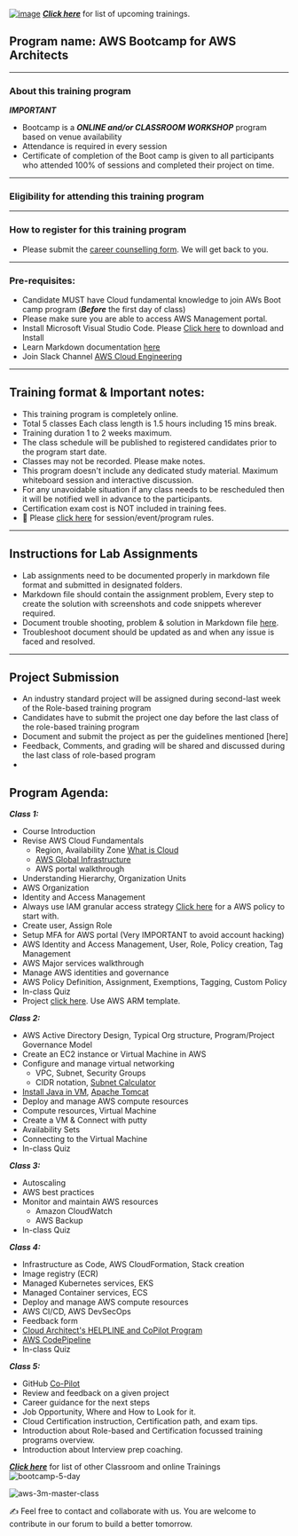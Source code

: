 [![image](https://user-images.githubusercontent.com/62712515/224561412-dfbc0c5c-6c4c-439d-87f3-e35ed564a5c1.png)](https://e2esolutionarchitect.eventbrite.com)
***[Click here](https://e2esolutionarchitect.eventbrite.com)*** for list of upcoming trainings.

## Program name: AWS Bootcamp for AWS Architects

----------------------------
### About this training program

***IMPORTANT***
- Bootcamp is a ***ONLINE and/or CLASSROOM WORKSHOP*** program based on venue availability
- Attendance is required in every session
- Certificate of completion of the Boot camp is given to all participants who attended 100% of sessions and completed their project on time. 

----------------------------
### Eligibility for attending this training program

----------------------------

### How to register for this training program

- Please submit the [career counselling form](https://e2esolutionarchitect.com/career-counselling/). We will get back to you. 
----------------------------

### Pre-requisites: 
- Candidate MUST have Cloud fundamental knowledge to join AWs Boot camp program
(***Before*** the first day of class)
- Please make sure you are able to access AWS Management portal. 
- Install Microsoft Visual Studio Code. Please [Click here](https://code.visualstudio.com/download) to download and Install
- Learn Markdown documentation [here](https://www.markdownguide.org/cheat-sheet/)
- Join Slack Channel [AWS Cloud Engineering](https://talentdevelop-u8d3237.slack.com/archives/C04JZPZ6SKU)


----------------------------

## Training format & Important notes:

- This training program is completely online.
- Total 5 classes Each class length is 1.5 hours including 15 mins break.
- Training duration 1 to 2 weeks maximum.
- The class schedule will be published to registered candidates prior to the program start date.
- Classes may not be recorded. Please make notes.
- This program doesn't include any dedicated study material. Maximum whiteboard session and interactive discussion. 
- For any unavoidable situation if any class needs to be rescheduled then it will be notified well in advance to the participants. 
- Certification exam cost is NOT included in training fees.
- 🔔 Please [click here](https://github.com/e2eSolutionArchitect/academy/blob/main/rules.md) for session/event/program rules.  

----------------------------

## Instructions for Lab Assignments
- Lab assignments need to be documented properly in markdown file format and submitted in designated folders.
- Markdown file should contain the assignment problem, Every step to create the solution with screenshots and code snippets wherever required.
- Document trouble shooting, problem & solution in Markdown file [here](https://github.com/e2eSolutionArchitect/KEDB/blob/main/azure/azure-troubleshoot.md).
- Troubleshoot document should be updated as and when any issue is faced and resolved. 

----------------------------

## Project Submission
- An industry standard project will be assigned during second-last week of the Role-based training program
- Candidates have to submit the project one day before the last class of the role-based training program
- Document and submit the project as per the guidelines mentioned [here]
- Feedback, Comments, and grading will be shared and discussed during the last class of role-based program
- 

## Program Agenda:

***Class 1:***
  - Course Introduction
  - Revise AWS Cloud Fundamentals
    - Region, Availability Zone [What is Cloud](https://AWS.microsoft.com/en-us/explore/global-infrastructure) 
    - [AWS Global Infrastructure](#)
    - AWS portal walkthrough
  - Understanding Hierarchy, Organization Units
  - AWS Organization
  - Identity and Access Management
  - Always use IAM granular access strategy [Click here](https://github.com/e2eSolutionArchitect/scripts/blob/main/aws/best-practices/aws-startup-policy.json) for a AWS policy to start with. 
  - Create user, Assign Role
  - Setup MFA for AWS portal (Very IMPORTANT to avoid account hacking)
  - AWS Identity and Access Management, User, Role, Policy creation, Tag Management
  - AWS Major services walkthrough
  - Manage AWS identities and governance
  - AWS Policy Definition, Assignment, Exemptions, Tagging, Custom Policy
  - In-class Quiz
  - Project [click here](https://github.com/e2eSolutionArchitect/academy/blob/main/projects/AWS/small-business-setup.md). Use AWS ARM template.

***Class 2:***
  - AWS Active Directory Design, Typical Org structure, Program/Project Governance Model
  - Create an EC2 instance or Virtual Machine in AWS
  - Configure and manage virtual networking
    - VPC, Subnet, Security Groups
    - CIDR notation, [Subnet Calculator](https://www.davidc.net/sites/default/subnets/subnets.html)
  - [Install Java in VM](https://github.com/e2eSolutionArchitect/scripts/blob/main/java/java-install.md), [Apache Tomcat](https://github.com/e2eSolutionArchitect/scripts/blob/main/tomcat/install-tomcat.md)
  - Deploy and manage AWS compute resources
  - Compute resources, Virtual Machine
  - Create a VM & Connect with putty
  - Availability Sets 
  - Connecting to the Virtual Machine
  - In-class Quiz

***Class 3:***
  - Autoscaling
  - AWS best practices
  - Monitor and maintain AWS resources
    - Amazon CloudWatch
    - AWS Backup
  - In-class Quiz

***Class 4:***
- Infrastructure as Code, AWS CloudFormation, Stack creation
- Image registry (ECR)
- Managed Kubernetes services, EKS
- Managed Container services, ECS
- Deploy and manage AWS compute resources
- AWS CI/CD, AWS DevSecOps
- Feedback form
- [Cloud Architect's HELPLINE and CoPilot Program](https://github.com/e2eSolutionArchitect/academy/blob/main/copilot.md)
- [AWS CodePipeline](https://github.com/e2eSolutionArchitect/scripts/tree/main/aws/codepipeline)
- In-class Quiz

***Class 5:***
- GitHub [Co-Pilot](https://www.youtube.com/watch?v=60cGvsP4wyI)
- Review and feedback on a given project
- Career guidance for the next steps
- Job Opportunity, Where and How to Look for it.
- Cloud Certification instruction, Certification path, and exam tips.
- Introduction about Role-based and Certification focussed training programs overview.
- Introduction about Interview prep coaching.     

***[Click here](https://e2esolutionarchitect.eventbrite.com)*** for list of other Classroom and online Trainings 
![bootcamp-5-day](https://github.com/e2eSolutionArchitect/aws-cloud-bootcamp/assets/62712515/86855c32-9a03-4542-bc6e-22f78de33d76)

![aws-3m-master-class](https://github.com/e2eSolutionArchitect/academy/assets/62712515/896abdb8-6d98-4006-8cfa-98d05b442145)


:writing_hand: Feel free to contact and collaborate with us. You are welcome to contribute in our forum to build a better tomorrow. 

